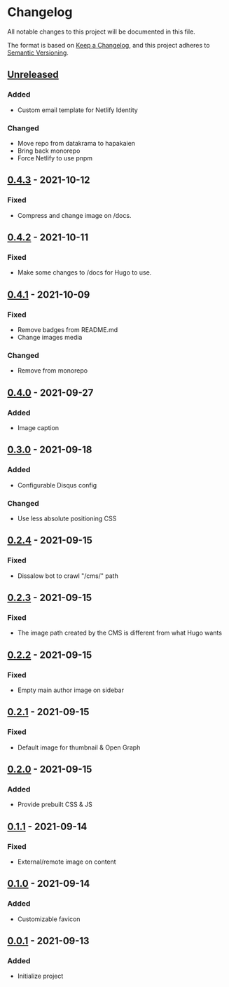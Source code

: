 # Changelog

All notable changes to this project will be documented in this file.

The format is based on [Keep a Changelog](https://keepachangelog.com/en/1.0.0/),
and this project adheres to [Semantic Versioning](https://semver.org/spec/v2.0.0.html).

## [Unreleased]

### Added

- Custom email template for Netlify Identity

### Changed

- Move repo from datakrama to hapakaien
- Bring back monorepo
- Force Netlify to use pnpm

## [0.4.3] - 2021-10-12

### Fixed

- Compress and change image on /docs.

## [0.4.2] - 2021-10-11

### Fixed

- Make some changes to /docs for Hugo to use.

## [0.4.1] - 2021-10-09

### Fixed

- Remove badges from README.md
- Change images media

### Changed

- Remove from monorepo

## [0.4.0] - 2021-09-27

### Added

- Image caption

## [0.3.0] - 2021-09-18

### Added

- Configurable Disqus config

### Changed

- Use less absolute positioning CSS

## [0.2.4] - 2021-09-15

### Fixed

- Dissalow bot to crawl "/cms/" path

## [0.2.3] - 2021-09-15

### Fixed

- The image path created by the CMS is different from what Hugo wants

## [0.2.2] - 2021-09-15

### Fixed

- Empty main author image on sidebar

## [0.2.1] - 2021-09-15

### Fixed

- Default image for thumbnail & Open Graph

## [0.2.0] - 2021-09-15

### Added

- Provide prebuilt CSS & JS

## [0.1.1] - 2021-09-14

### Fixed

- External/remote image on content

## [0.1.0] - 2021-09-14

### Added

- Customizable favicon

## [0.0.1] - 2021-09-13

### Added

- Initialize project

[Unreleased]: https://github.com/datakrama/hugo-themes/compare/nyerat@v0.4.3...HEAD
[0.4.3]: https://github.com/datakrama/hugo-themes/compare/nyerat@v0.4.2...nyerat@v0.4.3
[0.4.2]: https://github.com/datakrama/hugo-themes/compare/nyerat@v0.4.1...nyerat@v0.4.2
[0.4.1]: https://github.com/datakrama/hugo-themes/compare/nyerat@v0.4.0...nyerat@v0.4.1
[0.4.0]: https://github.com/datakrama/hugo-themes/compare/nyerat@v0.3.0...nyerat@v0.4.0
[0.3.0]: https://github.com/datakrama/hugo-themes/compare/nyerat@v0.2.4...nyerat@v0.3.0
[0.2.4]: https://github.com/datakrama/hugo-themes/compare/nyerat@v0.2.3...nyerat@v0.2.4
[0.2.3]: https://github.com/datakrama/hugo-themes/compare/nyerat@v0.2.2...nyerat@v0.2.3
[0.2.2]: https://github.com/datakrama/hugo-themes/compare/nyerat@v0.2.1...nyerat@v0.2.2
[0.2.1]: https://github.com/datakrama/hugo-themes/compare/nyerat@v0.2.0...nyerat@v0.2.1
[0.2.0]: https://github.com/datakrama/hugo-themes/compare/nyerat@v0.1.1...nyerat@v0.2.0
[0.1.1]: https://github.com/datakrama/hugo-themes/compare/nyerat@v0.1.0...nyerat@v0.1.1
[0.1.0]: https://github.com/datakrama/hugo-themes/compare/nyerat@v0.0.1...nyerat@v0.1.0
[0.0.1]: https://github.com/datakrama/hugo-themes/releases/tag/nyerat@v0.0.1

